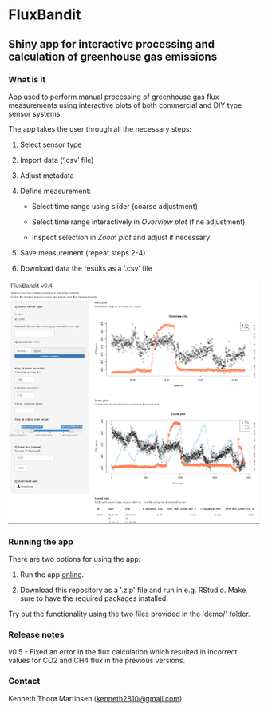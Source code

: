 # FluxBandit

## Shiny app for interactive processing and calculation of greenhouse gas emissions 

### What is it

App used to perform manual processing of greenhouse gas flux measurements using interactive plots of both commercial and DIY type sensor systems.

The app takes the user through all the necessary steps:

1.  Select sensor type

2.  Import data (‘.csv’ file)

3.  Adjust metadata

4.  Define measurement:

    -   Select time range using slider (coarse adjustment)

    -   Select time range interactively in *Overview plot* (fine adjustment)

    -   Inspect selection in *Zoom plot* and adjust if necessary

5.  Save measurement (repeat steps 2-4)

6.  Download data the results as a ‘.csv’ file

![](fluxbandit_image.png)

### Running the app

There are two options for using the app:

1.  Run the app [online](https://kennethtm.shinyapps.io/FluxBandit/).

2.  Download this repository as a '.zip' file and run in e.g. RStudio. Make sure to have the required packages installed.

Try out the functionality using the two files provided in the 'demo/' folder.

### Release notes

v0.5 - Fixed an error in the flux calculation which resulted in incorrect values for CO2 and CH4 flux in the previous versions.

### Contact

Kenneth Thorø Martinsen (kenneth2810@gmail.com)
